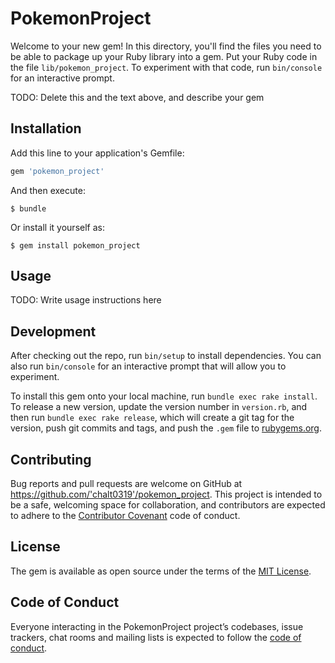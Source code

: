 # PokemonProject

Welcome to your new gem! In this directory, you'll find the files you need to be able to package up your Ruby library into a gem. Put your Ruby code in the file `lib/pokemon_project`. To experiment with that code, run `bin/console` for an interactive prompt.

TODO: Delete this and the text above, and describe your gem

## Installation

Add this line to your application's Gemfile:

```ruby
gem 'pokemon_project'
```

And then execute:

    $ bundle

Or install it yourself as:

    $ gem install pokemon_project

## Usage

TODO: Write usage instructions here

## Development

After checking out the repo, run `bin/setup` to install dependencies. You can also run `bin/console` for an interactive prompt that will allow you to experiment.

To install this gem onto your local machine, run `bundle exec rake install`. To release a new version, update the version number in `version.rb`, and then run `bundle exec rake release`, which will create a git tag for the version, push git commits and tags, and push the `.gem` file to [rubygems.org](https://rubygems.org).

## Contributing

Bug reports and pull requests are welcome on GitHub at https://github.com/'chalt0319'/pokemon_project. This project is intended to be a safe, welcoming space for collaboration, and contributors are expected to adhere to the [Contributor Covenant](http://contributor-covenant.org) code of conduct.

## License

The gem is available as open source under the terms of the [MIT License](https://opensource.org/licenses/MIT).

## Code of Conduct

Everyone interacting in the PokemonProject project’s codebases, issue trackers, chat rooms and mailing lists is expected to follow the [code of conduct](https://github.com/'chalt0319'/pokemon_project/blob/master/CODE_OF_CONDUCT.md).
